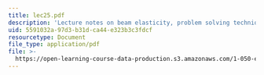 ```yaml
---
title: lec25.pdf
description: 'Lecture notes on beam elasticity, problem solving technique, and examples.'
uid: 5591032a-97d3-b31d-ca44-e323b3c3fdcf
resourcetype: Document
file_type: application/pdf
file: >-
  https://open-learning-course-data-production.s3.amazonaws.com/1-050-engineering-mechanics-i-fall-2007/5591032a97d3b31dca44e323b3c3fdcf_lec25.pdf
---
```

